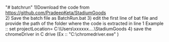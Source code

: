 "# batchrun" 
1)Download the code from https://github.com/PradeepKeta/StadiumGoods  
2) Save the batch file as BatchRun.bat
3) edit the first line of bat file and provide the path of the folder where the code is extracted in line 1 
   Example :: set projectLocation=  C:\Users\xxxxxx\....\StadiumGoods
4) save the chromeDriver in C drive  (Ex :: "C:\\chromedriver.exe" )
